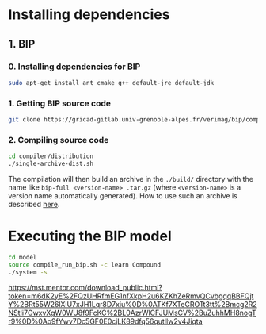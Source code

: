 # Installing dependencies

## 1. BIP
### 0. Installing dependencies for BIP
```bash
sudo apt-get install ant cmake g++ default-jre default-jdk
```
### 1. Getting BIP source code
```bash
git clone https://gricad-gitlab.univ-grenoble-alpes.fr/verimag/bip/compiler.git
```
### 2. Compiling source code
```bash
cd compiler/distribution
./single-archive-dist.sh
```
The compilation will then build an archive in the `./build/` directory with the name like `bip-full <version-name> .tar.gz` (where `<version-name>` is a version name automatically generated). How to use such an archive is described [here](http://www-verimag.imag.fr/New-BIP-tools.html?lang=en).

# Executing the BIP model

```bash
cd model
source compile_run_bip.sh -c learn Compound
./system -s
```

https://mst.mentor.com/download_public.html?token=m6dK2yE%2FQzUHRfmEG1nfXkpH2u6KZKhZeRmvQCvbgqqBBFQjtY%2BRt55W26lXlU7xJH1Lqr8D7xiu%0D%0ATKf7XTeCROTt3tt%2Bmcg2R2NStIi7GwxvXgW0WU8f9FcKC%2BL0AzrWlCFJUMsCV%2BuZuhhMH8nogTr9%0D%0Ao9fYwv7Dc5GF0E0cjLK89dfq56qutIlw2v4Jiqta
